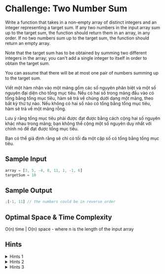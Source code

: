 # Challenge: Two Number Sum

Write a function that takes in a non-empty array of distinct integers and an integer representing a target sum. If any two numbers in the input array sum up to the target sum, the function should return them in an array, in any order. If no two numbers sum up to the target sum, the function should return an empty array.

Note that the target sum has to be obtained by summing two different integers in the array; you can't add a single integer to itself in order to obtain the target sum.

You can assume that there will be at most one pair of numbers summing up to the target sum.

Viết một hàm nhận vào một mảng gồm các số nguyên phân biệt và một số nguyên đại diện cho tổng mục tiêu. Nếu có hai số trong mảng đầu vào có tổng bằng tổng mục tiêu, hàm sẽ trả về chúng dưới dạng một mảng, theo bất kỳ thứ tự nào. Nếu không có hai số nào có tổng bằng tổng mục tiêu, hàm sẽ trả về một mảng rỗng.

Lưu ý rằng tổng mục tiêu phải được đạt được bằng cách cộng hai số nguyên khác nhau trong mảng; bạn không thể cộng một số nguyên duy nhất với chính nó để đạt được tổng mục tiêu.

Bạn có thể giả định rằng sẽ chỉ có tối đa một cặp số có tổng bằng tổng mục tiêu.

## Sample Input

```js
array = [3, 5, -4, 8, 11, 1, -1, 6]
targetSum = 10
```

## Sample Output

```js
;[-1, 11] // the numbers could be in reverse order
```

## Optimal Space & Time Complexity

O(n) time | O(n) space - where n is the length of the input array

## Hints

<details>
  <summary>Hints 1</summary>
  Try using two for loops to sum all possible pairs of numbers in the input array. What are the time and space implications of this approach?
</details>

<details>
  <summary>Hints 2</summary>
  Realize that for every number X in the input array, you are essentially trying to find a corresponding number Y such that X + Y = targetSum. With two variables in this equation known to you, it shouldn't be hard to solve for Y.
</details>

<details>
  <summary>Hints 3</summary>
  Try storing every number in a hash table, solving the equation mentioned in Hint #2 for every number, and checking if the Y that you find is stored in the hash table. What are the time and space implications of this approach?
</details>
